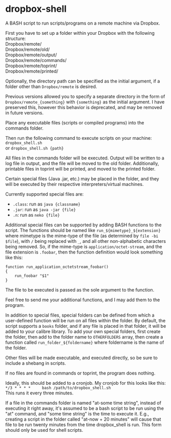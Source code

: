 dropbox-shell
=============

A BASH script to run scripts/programs on a remote machine via Dropbox.

First you have to set up a folder within your Dropbox with the following
structure:   
Dropbox/remote/   
Dropbox/remote/old/   
Dropbox/remote/output/   
Dropbox/remote/commands/   
Dropbox/remote/toprint/   
Dropbox/remote/printed/

Optionally, the directory path can be specified as the initial argument, if a
folder other than `Dropbox/remote` is desired.

Previous versions allowed you to specify a separate directory in the form of
`Dropbox/remote_{something}` with `{something}` as the initial argument. I have
preserved this, however this behavior is deprecated, and may be removed in
future versions.

Place any executable files (scripts or compiled programs) into the commands
folder.

Then run the following command to execute scripts on your machine:   
`dropbox_shell.sh`   
or `dropbox_shell.sh {path}`

All files in the commands folder will be executed. Output will be written to a
log file in output, and the file will be moved to the old folder. Additionally,
printable files in toprint will be printed, and moved to the printed folder.

Certain special files (Java .jar, etc.) may be placed in the folder, and they
will be executed by their respective interpreters/virtual machines.

Currently supported special files are:

* `.class`: run as `java {classname}`
* `.jar`: run as `java -jar {file}`
* `.n`: run as `neko {file}`

Additional special files can be supported by adding BASH functions to the
script. The functions should be named like `run_${mimetype}_${extension}` where
mimetype is the mime-type of the file (as determined by `file -bi $file`), with
`/` being replaced with `_`, and all other non-alphabetic characters being
removed. So, if the mime-type is `application/octet-stream`, and the file
extension is `.foobar`, then the function definition would look something like
this:

    function run_application_octetstream_foobar()
	{
	    run_foobar "$1"
    }

The file to be executed is passed as the sole argument to the function.

Feel free to send me your additional functions, and I may add them to the
program.

In addition to special files, special folders can be defined from which a
user-defined function will be run on all files within the folder. By default,
the script supports a `books` folder, and if any file is placed in that folder,
it will be added to your calibre library. To add your own special folders, first
create the folder, then add to the folder name to `OTHERFOLDERS` array, then
create a function called `run_folder_${foldername}` where foldername is the name
of the folder.

Other files will be made executable, and executed directly, so be sure to
include a shebang in scripts.

If no files are found in commands or toprint, the program does nothing.

Ideally, this should be added to a cronjob. My cronjob for this looks like this:   
`*/3 * * * *     bash /path/to/dropbox_shell.sh`   
This runs it every three minutes.

If a file in the commands folder is named "at-some time string", instead of
executing it right away, it's assumed to be a bash script to be run using the
"at" command, and "some time string" is the time to execute it. E.g., creating a
script in the folder called "at-now + 20 minutes" will cause that file to be run
twenty minutes from the time dropbox_shell is run. This form should only be used
for shell scripts.
